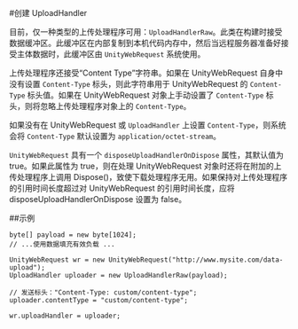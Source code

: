 #创建 UploadHandler

目前，仅一种类型的上传处理程序可用：`UploadHandlerRaw`。此类在构建时接受数据缓冲区。此缓冲区在内部复制到本机代码内存中，然后当远程服务器准备好接受主体数据时，此缓冲区由 `UnityWebRequest` 系统使用。

上传处理程序还接受“Content Type”字符串。如果在 UnityWebRequest 自身中没有设置 `Content-Type` 标头，则此字符串用于 UnityWebRequest 的 `Content-Type` 标头值。如果在 UnityWebRequest 对象上手动设置了 `Content-Type` 标头，则将忽略上传处理程序对象上的 `Content-Type`。

如果没有在 UnityWebRequest 或 `UploadHandler` 上设置 `Content-Type`，则系统会将 `Content-Type` 默认设置为 `application/octet-stream`。

`UnityWebRequest` 具有一个 `disposeUploadHandlerOnDispose` 属性，其默认值为 true。如果此属性为 true，则在处理 UnityWebRequest 对象时还将在附加的上传处理程序上调用 Dispose()，致使下载处理程序无用。如果保持对上传处理程序的引用时间长度超过对 UnityWebRequest 的引用时间长度，应将 disposeUploadHandlerOnDispose 设置为 false。

##示例

````
byte[] payload = new byte[1024];
// ...使用数据填充有效负载 ...

UnityWebRequest wr = new UnityWebRequest("http://www.mysite.com/data-upload");
UploadHandler uploader = new UploadHandlerRaw(payload);

// 发送标头："Content-Type: custom/content-type";
uploader.contentType = "custom/content-type";

wr.uploadHandler = uploader;
````
